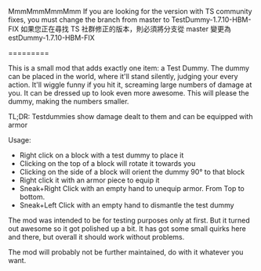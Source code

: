 MmmMmmMmmMmm
If you are looking for the version with TS community fixes, you must change the branch from master to TestDummy-1.7.10-HBM-FIX
如果您正在尋找 TS 社群修正的版本，則必須將分支從 master 變更為 estDummy-1.7.10-HBM-FIX

=========

This is a small mod that adds exactly one item: a Test Dummy.
The dummy can be placed in the world, where it'll stand silently, judging your every action. It'll wiggle funny if you hit it, screaming large numbers of damage at you. It can be dressed up to look even more awesome. This will please the dummy, making the numbers smaller.

TL;DR: Testdummies show damage dealt to them and can be equipped with armor

Usage:
* Right click on a block with a test dummy to place it
* Clicking on the top of a block will rotate it towards you
* Clicking on the side of a block will orient the dummy 90° to that block
* Right click it with an armor piece to equip it
* Sneak+Right Click with an empty hand to unequip armor. From Top to bottom.
* Sneak+Left Click with an empty hand to dismantle the test dummy

The mod was intended to be for testing purposes only at first. But it turned out awesome so it got polished up a bit. It has got some small quirks here and there, but overall it should work without problems.


The mod will probably not be further maintained, do with it whatever you want.
